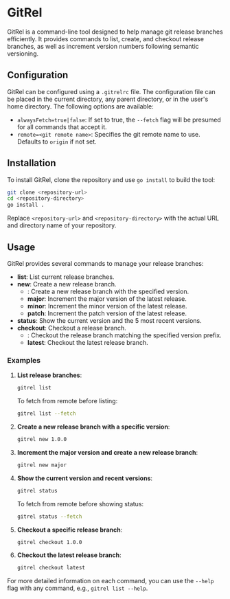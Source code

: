 # GitRel

GitRel is a command-line tool designed to help manage git release branches efficiently. It provides commands to list, create, and checkout release branches, as well as increment version numbers following semantic versioning.

## Configuration

GitRel can be configured using a `.gitrelrc` file. The configuration file can be placed in the current directory, any parent directory, or in the user's home directory. The following options are available:

- `alwaysFetch=true|false`: If set to true, the `--fetch` flag will be presumed for all commands that accept it.
- `remote=<git remote name>`: Specifies the git remote name to use. Defaults to `origin` if not set.

## Installation

To install GitRel, clone the repository and use `go install` to build the tool:

```bash
git clone <repository-url>
cd <repository-directory>
go install .
```

Replace `<repository-url>` and `<repository-directory>` with the actual URL and directory name of your repository.

## Usage

GitRel provides several commands to manage your release branches:

- **list**: List current release branches.
- **new**: Create a new release branch.
  - **<version>**: Create a new release branch with the specified version.
  - **major**: Increment the major version of the latest release.
  - **minor**: Increment the minor version of the latest release.
  - **patch**: Increment the patch version of the latest release.
- **status**: Show the current version and the 5 most recent versions.
- **checkout**: Checkout a release branch.
  - **<version>**: Checkout the release branch matching the specified version prefix.
  - **latest**: Checkout the latest release branch.

### Examples

1. **List release branches**:
   ```bash
   gitrel list
   ```

   To fetch from remote before listing:
   ```bash
   gitrel list --fetch
   ```

2. **Create a new release branch with a specific version**:
   ```bash
   gitrel new 1.0.0
   ```

3. **Increment the major version and create a new release branch**:
   ```bash
   gitrel new major
   ```

4. **Show the current version and recent versions**:
   ```bash
   gitrel status
   ```

   To fetch from remote before showing status:
   ```bash
   gitrel status --fetch
   ```

5. **Checkout a specific release branch**:
   ```bash
   gitrel checkout 1.0.0
   ```

6. **Checkout the latest release branch**:
   ```bash
   gitrel checkout latest
   ```

For more detailed information on each command, you can use the `--help` flag with any command, e.g., `gitrel list --help`.